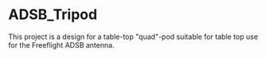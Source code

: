 # ADSB_Tripod
This project is a design for a table-top "quad"-pod suitable for table top use for the Freeflight ADSB antenna.
